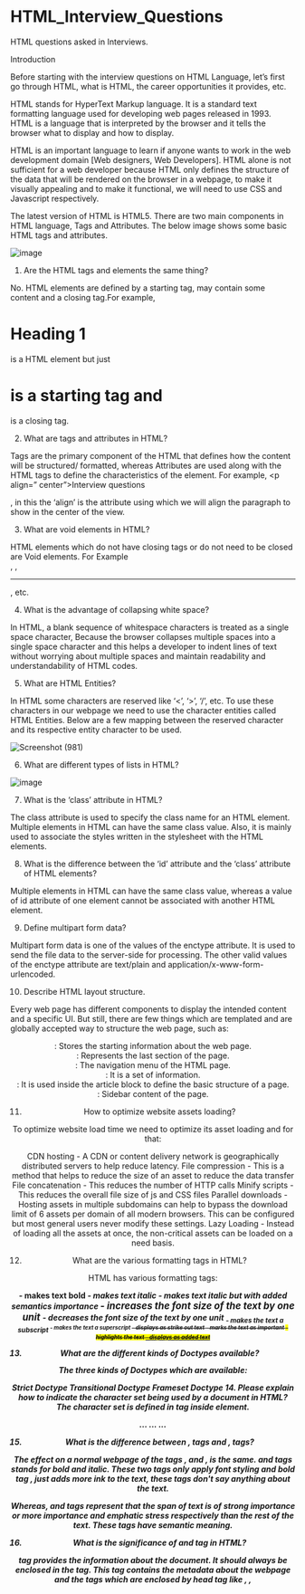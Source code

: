 # HTML_Interview_Questions
HTML questions asked in Interviews.

Introduction

Before starting with the interview questions on HTML Language, let’s first go through HTML, what is HTML, the career opportunities it provides, etc.

HTML stands for HyperText Markup language. It is a standard text formatting language used for developing web pages released in 1993. HTML is a language that is interpreted by the browser and it tells the browser what to display and how to display.

HTML is an important language to learn if anyone wants to work in the web development domain [Web designers, Web Developers]. HTML alone is not sufficient for a web developer because HTML only defines the structure of the data that will be rendered on the browser in a webpage, to make it visually appealing and to make it functional, we will need to use CSS and Javascript respectively. 

The latest version of HTML is HTML5. There are two main components in HTML language, Tags and Attributes. The below image shows some basic HTML tags and attributes.

![image](https://user-images.githubusercontent.com/81725794/182292498-dae2eefa-36db-40f3-90c7-bef77739014b.png)

1. Are the HTML tags and elements the same thing?

No. HTML elements are defined by a starting tag, may contain some content and a closing tag.For example, <h1>Heading 1</h1> is a HTML element but just <h1> is a starting tag and </h1> is a closing tag.

2. What are tags and attributes in HTML?

Tags are the primary component of the HTML that defines how the content will be structured/ formatted, whereas Attributes are used along with the HTML tags to define the characteristics of the element. For example, <p align=” center”>Interview questions</p>, in this the ‘align’ is the attribute using which we will align the paragraph to show in the center of the view.

3. What are void elements in HTML?

HTML elements which do not have closing tags or do not need to be closed are Void elements. For Example <br />, <img />, <hr />, etc.

4. What is the advantage of collapsing white space?

In HTML, a blank sequence of whitespace characters is treated as a single space character, Because the browser collapses multiple spaces into a single space character and this helps a developer to indent lines of text without worrying about multiple spaces and maintain readability and understandability of HTML codes.

5. What are HTML Entities?

In HTML some characters are reserved like ‘<’, ‘>’, ‘/’, etc. To use these characters in our webpage we need to use the character entities called HTML Entities. Below are a few mapping between the reserved character and its respective entity character to be used.

![Screenshot (981)](https://user-images.githubusercontent.com/81725794/182524905-07cc67c8-3791-4b49-83b3-5c1b3ee7fd0b.png)

6. What are different types of lists in HTML?

![image](https://user-images.githubusercontent.com/81725794/182524968-d136cd7c-1f0a-4133-afe9-aff8af509288.png)

7. What is the ‘class’ attribute in HTML?

The class attribute is used to specify the class name for an HTML element. Multiple elements in HTML can have the same class value. Also, it is mainly used to associate the styles written in the stylesheet with the HTML elements.

8. What is the difference between the ‘id’ attribute and the ‘class’ attribute of HTML elements?

Multiple elements in HTML can have the same class value, whereas a value of id attribute of one element cannot be associated with another HTML element.

9. Define multipart form data?

Multipart form data is one of the values of the enctype attribute. It is used to send the file data to the server-side for processing. The other valid values of the enctype attribute are text/plain and application/x-www-form-urlencoded.

10. Describe HTML layout structure.

Every web page has different components to display the intended content and a specific UI. But still, there are few things which are templated and are globally accepted way to structure the web page, such as:

<header>: Stores the starting information about the web page.
<footer>: Represents the last section of the page.
<nav>: The navigation menu of the HTML page.
<article>: It is a set of information.
<section>: It is used inside the article block to define the basic structure of a page.
<aside>: Sidebar content of the page.
  
11. How to optimize website assets loading?
  
To optimize website load time we need to optimize its asset loading and for that:

CDN hosting - A CDN or content delivery network is geographically distributed servers to help reduce latency.
File compression - This is a method that helps to reduce the size of an asset to reduce the data transfer
File concatenation - This reduces the number of HTTP calls
Minify scripts - This reduces the overall file size of js and CSS files
Parallel downloads - Hosting assets in multiple subdomains can help to bypass the download limit of 6 assets per domain of all modern browsers. This can be configured but most general users never modify these settings.
Lazy Loading - Instead of loading all the assets at once, the non-critical assets can be loaded on a need basis.
  
12. What are the various formatting tags in HTML?
  
 HTML has various formatting tags:

<b> - makes text bold
<i> - makes text italic
<em> - makes text italic but with added semantics importance
<big> - increases the font size of the text by one unit
<small> - decreases the font size of the text by one unit
<sub> - makes the text a subscript
<sup> - makes the text a superscript
<del> - displays as strike out text
<strong> - marks the text as important
<mark> - highlights the text
<ins> - displays as added text
  
13. What are the different kinds of Doctypes available?

  The three kinds of Doctypes which are available:

Strict Doctype 
Transitional Doctype
Frameset Doctype
14. Please explain how to indicate the character set being used by a document in HTML?
The character set is defined in <meta> tag inside <head> element.

<!DOCTYPE html>
<html>
 <head>
   <meta charset="UTF-8">
   ...
   ...
 </head>
 ...
</html>
  
15. What is the difference between <strong>, <b> tags and <em>, <i> tags?
  
The effect on a normal webpage of the tags <strong>, <b>  and <em>, <i> is the same. <b> and <i> tags stands for bold and italic. These two tags only apply font styling and bold tag <b>, just adds more ink to the text, these tags don't say anything about the text.

Whereas, <strong> and <em> tags represent that the span of text is of strong importance or more importance and emphatic stress respectively than the rest of the text. These tags have semantic meaning.

16. What is the significance of <head> and <body> tag in HTML?
  
<head> tag provides the information about the document. It should always be enclosed in the <html> tag. This tag contains the metadata about the webpage and the tags which are enclosed by head tag like <link>, <meta>, <style>, <script>, etc. are not displayed on the web page. Also, there can be only 1 <head> tag in the entire Html document and will always be before the <body> tag.

<body> tag defines the body of the HTML document. It should always be enclosed in the <html> tag. All the contents which needs to be displayed on the web page like images, text, audio, video, contents, using elements like <p>, <img>, <audio>, <heading>, <video>, <div>, etc. will always be enclosed by the <body> tag. Also, there can be only 1 body element in an HTML document and will always be after the <head> tag.

17. Can we display a web page inside a web page or Is nesting of webpages possible?
  
Yes, we can display a web page inside another HTML web page. HTML provides a tag <iframe> using which we can achieve this functionality.

<iframe src=”url of the web page to embed” />
  
18. How is Cell Padding different from Cell Spacing?
  
Cell Spacing is the space or gap between two consecutive cells. Whereas, Cell Padding is the space or gap between the text/ content of the cell and the edge/ border of the cell. Please refer to the above figure example to find the difference.

19. How can we club two or more rows or columns into a single row or column in an HTML table?
  
HTML provides two table attributes “rowspan” and “colspan” to make a cell span to multiple rows and columns respectively.

20. Is it possible to change an inline element into a block level element?
  
Yes, it is possible using the “display” property with its value as “block”, to change the inline element into a block-level element.

21. In how many ways can we position an HTML element? Or what are the permissible values of the position attribute?

  There are mainly 7 values of position attribute that can be used to position an HTML element:

static: Default value. Here the element is positioned according to the normal flow of the document.
absolute: Here the element is positioned relative to its parent element. The final position is determined by the values of left, right, top, bottom.
fixed: This is similar to absolute except here the elements are positioned relative to the <html> element.
relative: Here the element is positioned according to the normal flow of the document and positioned relative to its original/ normal position.
initial: This resets the property to its default value.
inherit: Here the element inherits or takes the property of its parent.
  
22. In how many ways you can display HTML elements?
  
inline: Using this we can display any block-level element as an inline element. The height and width attribute values of the element will not affect.
block: using this, we can display any inline element as a block-level element. 
inline-block: This property is similar to inline, except by using the display as inline-block, we can actually format the element using height and width values.
flex: It displays the container and element as a flexible structure. It follows flexbox property.
inline-flex: It displays the flex container as an inline element while its content follows the flexbox properties.
grid: It displays the HTML elements as a grid container.
none: Using this property we can hide the HTML element.
Below are some of the display types which are rarely used:

table
inline-table
table-cell
table-column
table-row
inline-grid
list-item
inherit
initial
table-caption
  
23. What is the difference between “display: none” and “visibility: hidden”, when used as attributes to the HTML element.
  
When we use the attribute “visibility: hidden” for an HTML element then that element will be hidden from the webpage but still takes up space. Whereas, if we use the “display: none” attribute for an HTML element then the element will be hidden, and also it won’t take up any space on the webpage.

24. How to specify the link in HTML and explain the target attribute?
  
HTML provides a hyperlink - <a> tag to specify the links in a webpage. The ‘href’ attribute is used to specify the link and the ‘target’ attribute is used to specify, where do we want to open the linked document. The ‘target’ attribute can have the following values:

_self: This is a default value. It opens the document in the same window or tab as it was clicked.
_blank: It opens the document in a new window or tab.
_parent: It opens the document in a parent frame.
_top: It opens the document in a full-body window.
  
25. In how many ways can we specify the CSS styles for the HTML element?
  
There are three ways in which we can specify the styles for HTML elements:

Inline: Here we use the ‘style’ attribute inside the HTML element.
Internal: Here we use the <style> tag inside the <head> tag. To apply the style we bind the elements using ‘id’ or ‘class’ attributes.
External: Here we use the <link> tag inside <head> tag to reference the CSS file into our HTML code. Again the binding between elements and styles is done using ‘id’ or ‘class’ attributes.
